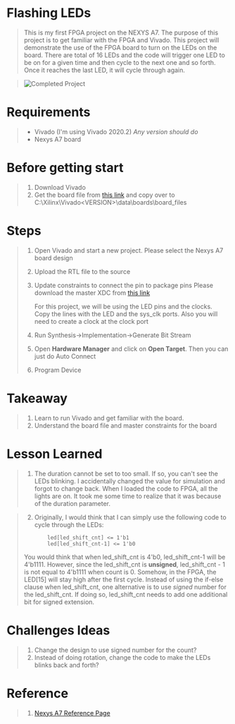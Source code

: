# Flashing LEDs


> This is my first FPGA project on the NEXYS A7.  The purpose of this project is to get familiar with the FPGA and Vivado.
> This project will demonstrate the use of the FPGA board to turn on the LEDs on the board.  There are total of 16 LEDs and
> the code will trigger one LED to be on for a given time and then cycle to the next one and so forth.  Once it reaches the 
> last LED, it will cycle through again.

>![Completed Project](https://youtu.be/a98tVVDXSi8)

# Requirements

> - Vivado (I'm using Vivado 2020.2)  *Any version should do*
> - Nexys A7 board

# Before getting start

> 1. Download Vivado
> 2. Get the board file from [this link](https://github.com/Digilent/vivado-boards/archive/master.zip?_ga=2.208193810.1843468524.1627578007-919375833.1627165649) and copy over to  C:\Xilinx\Vivado\<VERSION>\data\boards\board_files

# Steps

> 1. Open Vivado and start a new project.  Please select the Nexys A7 board design
> 2. Upload the RTL file to the source
> 3. Update constraints to connect the pin to package pins
>     Please download the master XDC from [this link](https://reference.digilentinc.com/learn/programmable-logic/doc/github/digilent-xdc)
>
>     For this project, we will be using the LED pins and the clocks.  Copy the lines with the LED and the sys_clk ports.  Also you will need to create a clock at the clock port
> 4. Run Synthesis->Implementation->Generate Bit Stream   
> 5. Open **Hardware Manager** and click on **Open Target**.  Then you can just do Auto Connect
> 6. Program Device
  
# Takeaway

> 1. Learn to run Vivado and get familiar with the board.  
> 2. Understand the board file and master constraints for the board

# Lesson Learned

> 1.  The duration cannot be set to too small.  If so, you can't see the LEDs blinking.  I accidentally changed the value for simulation and forgot to change back. When I loaded the code to FPGA, all the lights are on.  It took me some time to realize that it was because of the duration parameter.

> 2.  Originally, I would think that I can simply use the following code to cycle through the LEDs:
> 
>             led[led_shift_cnt] <= 1'b1
>             led[led_shift_cnt-1] <= 1'b0
>             
>  You would think that when led_shift_cnt is 4'b0, led_shift_cnt-1 will be 4'b1111.  However, since the led_shift_cnt is **unsigned**, led_shift_cnt - 1 is not equal to 4'b1111 when count is 0.  Somehow, in the FPGA, the LED[15] will stay high after the first cycle.  Instead of using the if-else clause when led_shift_cnt, one alternative is to use *signed* number for the led_shift_cnt.  If doing so, led_shift_cnt needs to add one additional bit for signed extension.

# Challenges Ideas

> 1. Change the design to use signed number for the count?
> 2. Instead of doing rotation, change the code to make the LEDs blinks back and forth?


# Reference
> 1. [Nexys A7 Reference Page](https://reference.digilentinc.com/programmable-logic/nexys-a7/start)
 
